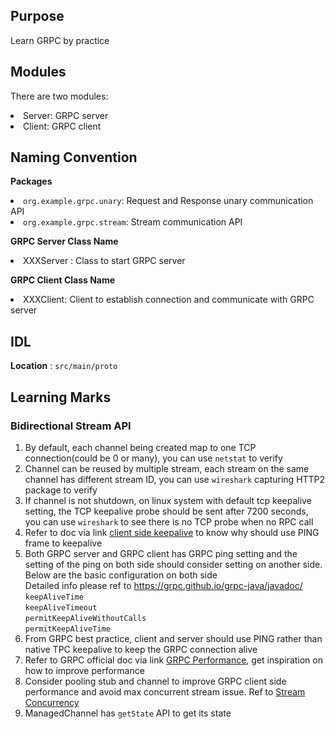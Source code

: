 ## Purpose
Learn GRPC by practice
## Modules
There are two modules:
<li>Server: GRPC server</li>
<li>Client: GRPC client</li>

## Naming Convention
<b>Packages</b>
<li><code>org.example.grpc.unary</code>: Request and Response unary communication API</li>
<li><code>org.example.grpc.stream</code>: Stream communication API</li>

<b>GRPC Server Class Name</b>
<li>XXXServer : Class to start GRPC server</li>

<b>GRPC Client Class Name</b>
<li>XXXClient: Client to establish connection and communicate with GRPC server</li>

## IDL
<b>Location</b> : <code>src/main/proto</code>

## Learning Marks
### Bidirectional Stream API
1. By default, each channel being created map to one TCP connection(could be 0 or many), you can use <code>netstat</code> to verify
2. Channel can be reused by multiple stream, each stream on the same channel has different stream ID, you can use <code>wireshark</code> capturing HTTP2 package to verify
3. If channel is not shutdown, on linux system with default tcp keepalive setting, the TCP keepalive probe should be sent after 7200 seconds, you can use <code>wireshark</code> to see there is no TCP probe when no RPC call
4. Refer to doc via link <a href="https://github.com/grpc/proposal/blob/master/A8-client-side-keepalive.md">client side keepalive</a> to know why should use PING frame to keepalive
5. Both GRPC server and GRPC client has GRPC ping setting and the setting of the ping on both side should consider setting on another side. Below are the basic configuration on both side<br>
      Detailed info please ref to https://grpc.github.io/grpc-java/javadoc/<br>
      <code>keepAliveTime</code> <br>
      <code>keepAliveTimeout</code> <br>
      <code>permitKeepAliveWithoutCalls</code> <br>
      <code>permitKeepAliveTime</code> <br>
6. From GRPC best practice, client and server should use PING rather than native TPC keepalive to keep the GRPC connection alive  
7. Refer to GRPC official doc via link <a href="https://grpc.io/docs/guides/performance/">GRPC Performance</a>, get inspiration on how to improve performance
8. Consider pooling stub and channel to improve GRPC client side performance and avoid max concurrent stream issue. Ref to <a href="https://httpwg.org/specs/rfc7540.html#rfc.section.5.1.2">Stream Concurrency</a>
9. ManagedChannel has <code>getState</code> API to get its state


